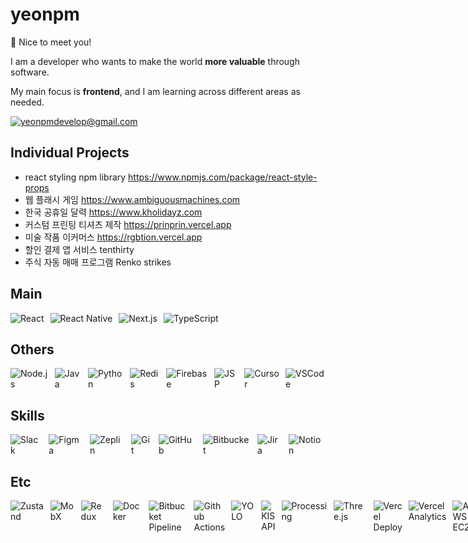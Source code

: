 # yeonpm

👋 Nice to meet you!

<div>
<p>I am a developer who wants to make the world <b>more valuable</b> through software.</p>
<p>My main focus is <b>frontend</b>, and I am learning across different areas as needed.</p>
</div>

<a href="mailto:yeonpmdevelop@gmail.com">
<img src="https://img.shields.io/badge/yeonpmdevelop@gmail.com-EA4335?style=for-the-badge&logo=gmail&logoColor=white" alt="yeonpmdevelop@gmail.com" />
</a>

## Individual Projects

- react styling npm library https://www.npmjs.com/package/react-style-props
- 웹 플래시 게임 https://www.ambiguousmachines.com
- 한국 공휴일 달력 https://www.kholidayz.com
- 커스텀 프린팅 티셔츠 제작 https://prinprin.vercel.app
- 미술 작품 이커머스 https://rgbtion.vercel.app
- 할인 결제 앱 서비스 tenthirty
- 주식 자동 매매 프로그램 Renko strikes
  <!-- - 대학교 축제 정리 사이트 https://www.campusival.vercel.app -->
  <!-- - 성격 테스트 웹서비스 https://www.roloru.vercel.app -->

## Main

<div style="display: flex; gap: 10px;">
<img src="https://img.shields.io/badge/React-20232A?style=for-the-badge&logo=react&logoColor=61DAFB" alt="React" />
<img src="https://img.shields.io/badge/React_Native-20232A?style=for-the-badge&logo=react&logoColor=61DAFB" alt="React Native" />
<img src="https://img.shields.io/badge/Next.js-000000?style=for-the-badge&logo=nextdotjs&logoColor=white" alt="Next.js" />
<img src="https://img.shields.io/badge/TypeScript-007ACC?style=for-the-badge&logo=typescript&logoColor=white" alt="TypeScript" />
</div>

## Others

<div style="display: flex; gap: 10px;">
<img src="https://img.shields.io/badge/Node.js-339933?style=for-the-badge&logo=nodedotjs&logoColor=white" alt="Node.js" />
<img src="https://img.shields.io/badge/Java-DC382D?style=for-the-badge&logo=openjdk&logoColor=white" alt="Java" />
<img src="https://img.shields.io/badge/Python-3776AB?style=for-the-badge&logo=python&logoColor=white" alt="Python" />
<img src="https://img.shields.io/badge/Redis-DC382D?style=for-the-badge&logo=redis&logoColor=white" alt="Redis" />
<img src="https://img.shields.io/badge/Firebase-FF9900?style=for-the-badge&logo=firebase&logoColor=white" alt="Firebase" />
<img src="https://img.shields.io/badge/JSP-DC382D?style=for-the-badge&logo=jsp&logoColor=white" alt="JSP" />
<img src="https://img.shields.io/badge/cursor-000000?style=for-the-badge&logo=cursor&logoColor=white" alt="Cursor" />
<img src="https://img.shields.io/badge/VSCode-007ACC?style=for-the-badge&logo=visualstudiocode&logoColor=white" alt="VSCode" />
</div>

## Skills

<div style="display: flex; gap: 10px;">
<img src="https://img.shields.io/badge/Slack-4A154B?style=for-the-badge&logo=slack&logoColor=white" alt="Slack" />
<img src="https://img.shields.io/badge/Figma-F24E1E?style=for-the-badge&logo=figma&logoColor=white" alt="Figma" />
<img src="https://img.shields.io/badge/Zeplin-FDBD39?style=for-the-badge&logo=zeplin&logoColor=black" alt="Zeplin" />
<img src="https://img.shields.io/badge/Git-F05032?style=for-the-badge&logo=git&logoColor=white" alt="Git" />
<img src="https://img.shields.io/badge/GitHub-181717?style=for-the-badge&logo=github&logoColor=white" alt="GitHub" />
<img src="https://img.shields.io/badge/Bitbucket-0052CC?style=for-the-badge&logo=bitbucket&logoColor=white" alt="Bitbucket" />
<img src="https://img.shields.io/badge/Jira-0052CC?style=for-the-badge&logo=jira&logoColor=white" alt="Jira" />
<img src="https://img.shields.io/badge/Notion-000000?style=for-the-badge&logo=notion&logoColor=white" alt="Notion" />
</div>

## Etc

<div style="display: flex; gap: 10px;">
<img src="https://img.shields.io/badge/Zustand-000000?style=for-the-badge&logo=zustand&logoColor=white" alt="Zustand" />
<img src="https://img.shields.io/badge/MobX-000000?style=for-the-badge&logo=mobx&logoColor=white" alt="MobX" />
<img src="https://img.shields.io/badge/Redux-764ABC?style=for-the-badge&logo=redux&logoColor=white" alt="Redux" />
<img src="https://img.shields.io/badge/Docker-2496ED?style=for-the-badge&logo=docker&logoColor=white" alt="Docker" />
<img src="https://img.shields.io/badge/Bitbucket_Pipeline-0052CC?style=for-the-badge&logo=bitbucket&logoColor=white" alt="Bitbucket Pipeline" />
<img src="https://img.shields.io/badge/github_actions-000000?style=for-the-badge&logo=githubactions&logoColor=white" alt="Github Actions" />
<img src="https://img.shields.io/badge/YOLO-00FFFF?style=for-the-badge&logo=yolo&logoColor=black" alt="YOLO" />
<img src="https://img.shields.io/badge/KIS_API-000000?style=for-the-badge&logo=kis&logoColor=white" alt="KIS API" />
<img src="https://img.shields.io/badge/Processing-006699?style=for-the-badge&logo=processingfoundation&logoColor=white" alt="Processing" />
<img src="https://img.shields.io/badge/Three.js-000000?style=for-the-badge&logo=three.js&logoColor=white" alt="Three.js" />
<img src="https://img.shields.io/badge/vercel_deploy-000000?style=for-the-badge&logo=vercel&logoColor=white" alt="Vercel Deploy" />
<img src="https://img.shields.io/badge/vercel_analytics-000000?style=for-the-badge&logo=vercel&logoColor=white" alt="Vercel Analytics" />
<img src="https://img.shields.io/badge/AWS_EC2-FF9900?style=for-the-badge&logo=amazonec2&logoColor=white" alt="AWS EC2" />
<img src="https://img.shields.io/badge/AWS_Route53-FF9900?style=for-the-badge&logo=amazonroute53&logoColor=white" alt="AWS Route53" />
<img src="https://img.shields.io/badge/Google_Adsense-4285F4?style=for-the-badge&logo=googleadsense&logoColor=white" alt="Google Adsense" />
<img src="https://img.shields.io/badge/Firestore-FF9900?style=for-the-badge&logo=firebase&logoColor=white" alt="Firestore" />
<img src="https://img.shields.io/badge/Firebase_Storage-FF9900?style=for-the-badge&logo=firebase&logoColor=white" alt="Firebase Storage" />
<img src="https://img.shields.io/badge/Firebase_Notification-FF9900?style=for-the-badge&logo=firebase&logoColor=white" alt="Firebase Notification" />
<img src="https://img.shields.io/badge/Firebase_Authentication-FF9900?style=for-the-badge&logo=firebase&logoColor=white" alt="Firebase Authentication" />
<img src="https://img.shields.io/badge/google_recaptcha-4285F4?style=for-the-badge&logo=recaptcha&logoColor=white" alt="Google reCAPTCHA" />
<img src="https://img.shields.io/badge/Slack_Webhook-4A154B?style=for-the-badge&logo=slack&logoColor=white" alt="Slack Webhook" />
<img src="https://img.shields.io/badge/Discord_Webhook-5865F2?style=for-the-badge&logo=discord&logoColor=white" alt="Discord Webhook" />
</div>

